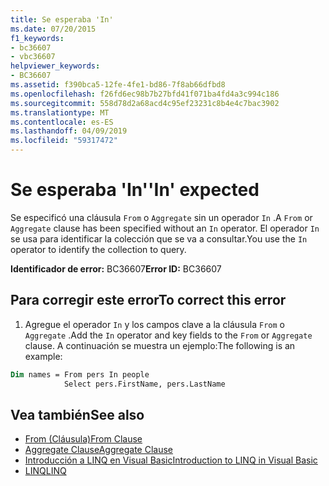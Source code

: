 ```yaml
---
title: Se esperaba 'In'
ms.date: 07/20/2015
f1_keywords:
- bc36607
- vbc36607
helpviewer_keywords:
- BC36607
ms.assetid: f390bca5-12fe-4fe1-bd86-7f8ab66dfbd8
ms.openlocfilehash: f26fd6ec98b7b27bfd41f071ba4fd4a3c994c186
ms.sourcegitcommit: 558d78d2a68acd4c95ef23231c8b4e4c7bac3902
ms.translationtype: MT
ms.contentlocale: es-ES
ms.lasthandoff: 04/09/2019
ms.locfileid: "59317472"
---
```

# <a name="in-expected"></a><span data-ttu-id="4dca3-102">Se esperaba 'In'</span><span class="sxs-lookup"><span data-stu-id="4dca3-102">'In' expected</span></span>
<span data-ttu-id="4dca3-103">Se especificó una cláusula `From` o `Aggregate` sin un operador `In` .</span><span class="sxs-lookup"><span data-stu-id="4dca3-103">A `From` or `Aggregate` clause has been specified without an `In` operator.</span></span> <span data-ttu-id="4dca3-104">El operador `In` se usa para identificar la colección que se va a consultar.</span><span class="sxs-lookup"><span data-stu-id="4dca3-104">You use the `In` operator to identify the collection to query.</span></span>  
  
 <span data-ttu-id="4dca3-105">**Identificador de error:** BC36607</span><span class="sxs-lookup"><span data-stu-id="4dca3-105">**Error ID:** BC36607</span></span>  
  
## <a name="to-correct-this-error"></a><span data-ttu-id="4dca3-106">Para corregir este error</span><span class="sxs-lookup"><span data-stu-id="4dca3-106">To correct this error</span></span>  

1. <span data-ttu-id="4dca3-107">Agregue el operador `In` y los campos clave a la cláusula `From` o `Aggregate` .</span><span class="sxs-lookup"><span data-stu-id="4dca3-107">Add the `In` operator and key fields to the `From` or `Aggregate` clause.</span></span> <span data-ttu-id="4dca3-108">A continuación se muestra un ejemplo:</span><span class="sxs-lookup"><span data-stu-id="4dca3-108">The following is an example:</span></span>  

```vb  
Dim names = From pers In people   
            Select pers.FirstName, pers.LastName  
```  
  
## <a name="see-also"></a><span data-ttu-id="4dca3-109">Vea también</span><span class="sxs-lookup"><span data-stu-id="4dca3-109">See also</span></span>

- [<span data-ttu-id="4dca3-110">From (Cláusula)</span><span class="sxs-lookup"><span data-stu-id="4dca3-110">From Clause</span></span>](../../visual-basic/language-reference/queries/from-clause.md)
- [<span data-ttu-id="4dca3-111">Aggregate Clause</span><span class="sxs-lookup"><span data-stu-id="4dca3-111">Aggregate Clause</span></span>](../../visual-basic/language-reference/queries/aggregate-clause.md)
- [<span data-ttu-id="4dca3-112">Introducción a LINQ en Visual Basic</span><span class="sxs-lookup"><span data-stu-id="4dca3-112">Introduction to LINQ in Visual Basic</span></span>](../../visual-basic/programming-guide/language-features/linq/introduction-to-linq.md)
- [<span data-ttu-id="4dca3-113">LINQ</span><span class="sxs-lookup"><span data-stu-id="4dca3-113">LINQ</span></span>](../../visual-basic/programming-guide/language-features/linq/index.md)
